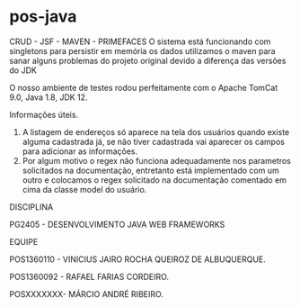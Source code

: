 # pos-java
CRUD - JSF - MAVEN - PRIMEFACES
O sistema está funcionando com singletons para persistir em memória os dados
utilizamos o maven para sanar alguns problemas do projeto original devido a diferença das versões do JDK 

O nosso ambiente de testes rodou perfeitamente com o Apache TomCat 9.0, Java 1.8, JDK 12. 


Informações úteis. 

1. A listagem de endereços só aparece na tela dos usuários quando existe alguma cadastrada já, se não tiver cadastrada vai aparecer
os campos para adicionar as informações. 
2. Por algum motivo o regex não funciona adequadamente nos parametros solicitados na documentação, entretanto está implementado com um outro
e colocamos o regex solicitado na documentação comentado em cima da classe model do usuário. 

DISCIPLINA 

PG2405 - DESENVOLVIMENTO JAVA WEB FRAMEWORKS

EQUIPE

POS1360110 - VINICIUS JAIRO ROCHA QUEIROZ DE ALBUQUERQUE. 

POS1360092 - RAFAEL FARIAS CORDEIRO. 

POSXXXXXXX- MÁRCIO ANDRÉ RIBEIRO.




